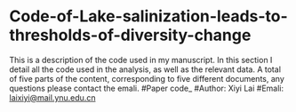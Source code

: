 # Code-of-Lake-salinization-leads-to-thresholds-of-diversity-change
This is a description of the code used in my manuscript. In this section I detail all the code used in the analysis, as well as the relevant data. A total of five parts of the content, corresponding to five different documents, any questions please contact the emali.
#Paper code_<Lake salinization leads to thresholds of diversity change>
#Author: Xiyi Lai
#Emali: laixiyi@mail.ynu.edu.cn
